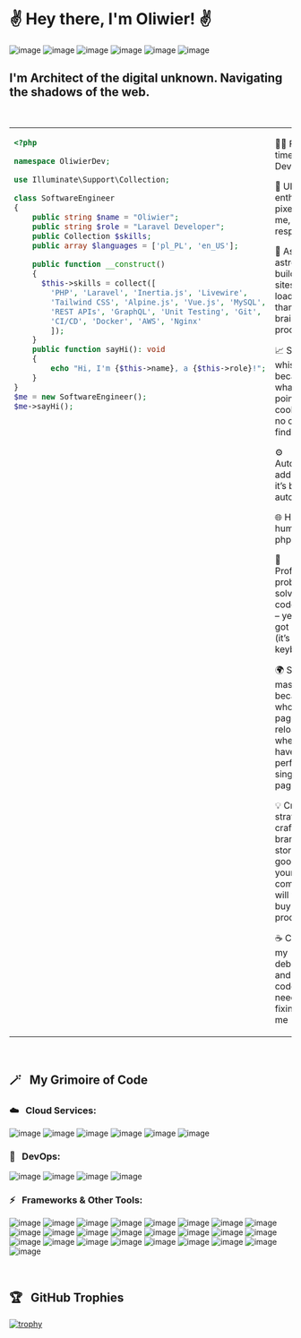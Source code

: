 # ✌️ Hey there, I'm Oliwier! ✌️
![image](https://img.shields.io/badge/Vue.js-4FC08D.svg?style=for-the-badge&logo=vuedotjs&logoColor=white)
![image](https://img.shields.io/badge/Inertia-9553E9.svg?style=for-the-badge&logo=Inertia&logoColor=white)
![image](https://img.shields.io/badge/Laravel-FF2D20.svg?style=for-the-badge&logo=Laravel&logoColor=white)
![image](https://img.shields.io/badge/Tailwind%20CSS-06B6D4.svg?style=for-the-badge&logo=Tailwind-CSS&logoColor=white)
![image](https://img.shields.io/badge/Livewire-4E56A6.svg?style=for-the-badge&logo=Livewire&logoColor=white)
![image](https://img.shields.io/badge/Alpine.js-8BC0D0.svg?style=for-the-badge&logo=alpinedotjs&logoColor=black)

## I'm Architect of the digital unknown. Navigating the shadows of the web.
<br>
<table>
  <tr>
    <td width="50%" valign="top">

```php
<?php

namespace OliwierDev;

use Illuminate\Support\Collection;

class SoftwareEngineer
{
    public string $name = "Oliwier";
    public string $role = "Laravel Developer";
    public Collection $skills;
    public array $languages = ['pl_PL', 'en_US'];

    public function __construct()
    {
      $this->skills = collect([
        'PHP', 'Laravel', 'Inertia.js', 'Livewire',
        'Tailwind CSS', 'Alpine.js', 'Vue.js', 'MySQL',
        'REST APIs', 'GraphQL', 'Unit Testing', 'Git',
        'CI/CD', 'Docker', 'AWS', 'Nginx'
        ]);
    }
    public function sayHi(): void
    {
        echo "Hi, I'm {$this->name}, a {$this->role}!";
    }
}
$me = new SoftwareEngineer();
$me->sayHi();
```
</td>
   <td width="50%" valign="top">
     <p>
      🧑‍💻 Full-time Laravel Developer  </p>
        <p>
      🎨 UI/UX enthusiast – pixels fear me, Figma respects me  
        </p>
        <p>
      🚀 Astro astronaut – building sites that load faster than your brain can process  
        </p>
     <p>
      📈 SEO whisperer – because what's the point of a cool site if no one finds it?  
     </p>
     <p>
      ⚙️ Automation addict – if it’s boring, I automate it  
     </p>
          <p>
      🌐 Half human, half php artisan
          </p>
     <p>
      🧩 Professional problem solver & code wizard – yes, I’ve got a wand (it’s a keyboard)
</p>
     <p>
       🌍 SPA master – because who needs page reloads when you have a perfect single-page app?
</p>
     <p>
       💡 Creative strategist – crafting brand stories so good, even your competition will want to buy your product 🎤
     </p>
<p>
☕ Coffee is my debugger – and yes, it’s code that needs fixing, not me
  </p>
     </td>
</table>
<br>

## 🪄 &nbsp; My Grimoire of Code
### ☁️ &nbsp; Cloud Services:
![image](https://img.shields.io/badge/Vercel-000000.svg?style=for-the-badge&logo=Vercel&logoColor=white)
![image](https://img.shields.io/badge/Netlify-00C7B7.svg?style=for-the-badge&logo=Netlify&logoColor=white)
![image](https://img.shields.io/badge/Cloudflare-F38020.svg?style=for-the-badge&logo=Cloudflare&logoColor=white)
![image](https://img.shields.io/badge/Amazon%20S3-569A31.svg?style=for-the-badge&logo=Amazon-S3&logoColor=white)
![image](https://img.shields.io/badge/Resend-000000.svg?style=for-the-badge&logo=Resend&logoColor=white)
![image](https://img.shields.io/badge/Mailgun-F06B66.svg?style=for-the-badge&logo=Mailgun&logoColor=white)

### 🧪 &nbsp; DevOps:
![image](https://img.shields.io/badge/Docker-2496ED.svg?style=for-the-badge&logo=Docker&logoColor=white)
![image](https://img.shields.io/badge/Buddy-1A86FD.svg?style=for-the-badge&logo=Buddy&logoColor=white)
![image](https://img.shields.io/badge/GitHub%20Actions-2088FF.svg?style=for-the-badge&logo=GitHub-Actions&logoColor=white)
![image](https://img.shields.io/badge/DigitalOcean-0080FF.svg?style=for-the-badge&logo=DigitalOcean&logoColor=white)

### ⚡ &nbsp; Frameworks & Other Tools:
![image](https://img.shields.io/badge/Vue.js-4FC08D.svg?style=for-the-badge&logo=vuedotjs&logoColor=white)
![image](https://img.shields.io/badge/Inertia-9553E9.svg?style=for-the-badge&logo=Inertia&logoColor=white)
![image](https://img.shields.io/badge/Laravel-FF2D20.svg?style=for-the-badge&logo=Laravel&logoColor=white)
![image](https://img.shields.io/badge/Tailwind%20CSS-06B6D4.svg?style=for-the-badge&logo=Tailwind-CSS&logoColor=white)
![image](https://img.shields.io/badge/Livewire-4E56A6.svg?style=for-the-badge&logo=Livewire&logoColor=white)
![image](https://img.shields.io/badge/Alpine.js-8BC0D0.svg?style=for-the-badge&logo=alpinedotjs&logoColor=black)
![image](https://img.shields.io/badge/Filament-FDAE4B.svg?style=for-the-badge&logo=Filament&logoColor=black)
![image](https://img.shields.io/badge/Redis-FF4438.svg?style=for-the-badge&logo=Redis&logoColor=white)
![image](https://img.shields.io/badge/Vite-646CFF.svg?style=for-the-badge&logo=Vite&logoColor=white)
![image](https://img.shields.io/badge/Astro-BC52EE.svg?style=for-the-badge&logo=Astro&logoColor=white)
![image](https://img.shields.io/badge/Sanity-F03E2F.svg?style=for-the-badge&logo=Sanity&logoColor=white)
![image](https://img.shields.io/badge/GraphQL-E10098.svg?style=for-the-badge&logo=GraphQL&logoColor=white)
![image](https://img.shields.io/badge/React-61DAFB.svg?style=for-the-badge&logo=React&logoColor=black)
![image](https://img.shields.io/badge/PrimeVue-41B883.svg?style=for-the-badge&logo=PrimeVue&logoColor=white)
![image](https://img.shields.io/badge/Vuetify-1867C0.svg?style=for-the-badge&logo=Vuetify&logoColor=white)
![image](https://img.shields.io/badge/Postman-FF6C37.svg?style=for-the-badge&logo=Postman&logoColor=white)
![image](https://img.shields.io/badge/Chakra%20UI-319795.svg?style=for-the-badge&logo=Chakra-UI&logoColor=white)
![image](https://img.shields.io/badge/shadcn/ui-000000.svg?style=for-the-badge&logo=shadcn/ui&logoColor=white)
![image](https://img.shields.io/badge/MySQL-4479A1.svg?style=for-the-badge&logo=MySQL&logoColor=white)
![image](https://img.shields.io/badge/PHP-777BB4.svg?style=for-the-badge&logo=PHP&logoColor=white)
![image](https://img.shields.io/badge/Yii-40B3D8.svg?style=for-the-badge&logo=Yii&logoColor=white)
![image](https://img.shields.io/badge/Framer-0055FF.svg?style=for-the-badge&logo=Framer&logoColor=white)
![image](https://img.shields.io/badge/PhpStorm-000000.svg?style=for-the-badge&logo=PhpStorm&logoColor=white)
![image](https://img.shields.io/badge/Figma-F24E1E.svg?style=for-the-badge&logo=Figma&logoColor=white)
![image](https://img.shields.io/badge/Sketch-F7B500.svg?style=for-the-badge&logo=Sketch&logoColor=black)


<br>
<h2>🏆 &nbsp; GitHub Trophies</h2>

[![trophy](https://github-profile-trophy.vercel.app/?username=Inaxo)](https://github.com/ryo-ma/github-profile-trophy)
